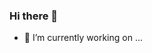 ### Hi there 👋

- 🔭 I’m currently working on ...

<p align="left">
    <img src="https://img.shields.io/badge/Python-B7178C?logo=python&logoColor=white&style=for-the-badge" alt="">
    
</p>

<!--
**sabrizzs/sabrizzs** is a ✨ _special_ ✨ repository because its `README.md` (this file) appears on your GitHub profile.

Here are some ideas to get you started:

- 🔭 I’m currently working on ...
- 🌱 I’m currently learning ...
- 👯 I’m looking to collaborate on ...
- 🤔 I’m looking for help with ...
- 💬 Ask me about ...
- 📫 How to reach me: ...
- 😄 Pronouns: ...
- ⚡ Fun fact: ...
-->
